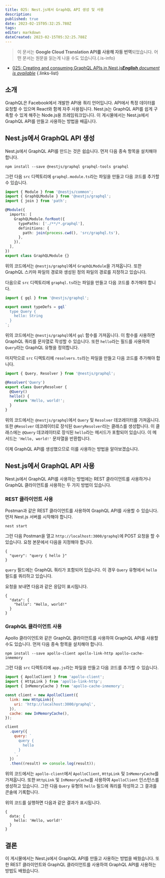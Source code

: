 ```yaml
---
title: 025: Nest.js에서 GraphQL API 생성 및 사용
description: 
published: true
date: 2023-02-15T05:32:25.788Z
tags: 
editor: markdown
dateCreated: 2023-02-15T05:32:25.788Z
---
```


> 이 문서는 **Google Cloud Translation API를 사용해 자동 번역**되었습니다.
어떤 문서는 원문을 읽는게 나을 수도 있습니다.{.is-info}



- [025: Creating and consuming GraphQL APIs in Nest.js***English** document is available*](/en/Knowledge-base/Nest-js/Learning/025-creating-and-consuming-graphql-apis-in-nest-js)
{.links-list}


## 소개

GraphQL은 Facebook에서 개발한 API용 쿼리 언어입니다. API에서 특정 데이터를 요청할 수 있으며 React와 함께 자주 사용됩니다. Nest.js는 GraphQL API를 쉽게 구축할 수 있게 해주는 Node.js용 프레임워크입니다. 이 게시물에서는 Nest.js에서 GraphQL API를 만들고 사용하는 방법을 배웁니다.

## Nest.js에서 GraphQL API 생성

Nest.js에서 GraphQL API를 만드는 것은 쉽습니다. 먼저 다음 종속 항목을 설치해야 합니다.

```
npm install --save @nestjs/graphql graphql-tools graphql
```

그런 다음 `src` 디렉토리에 `graphql.module.ts`라는 파일을 만들고 다음 코드를 추가할 수 있습니다.

```typescript
import { Module } from '@nestjs/common';
import { GraphQLModule } from '@nestjs/graphql';
import { join } from 'path';

@Module({
  imports: [
    GraphQLModule.forRoot({
      typePaths: ['./**/*.graphql'],
      definitions: {
        path: join(process.cwd(), 'src/graphql.ts'),
      },
    }),
  ],
})
export class GraphQLModule {}
```

위의 코드에서는 `@nestjs/graphql`에서 `GraphQLModule`을 가져옵니다. 또한 GraphQL 스키마 파일의 경로와 생성된 정의 파일의 경로를 지정하고 있습니다.

다음으로 `src` 디렉토리에 `graphql.ts`라는 파일을 만들고 다음 코드를 추가해야 합니다.

```typescript
import { gql } from '@nestjs/graphql';

export const typeDefs = gql`
  type Query {
    hello: String
  }
`;
```

위의 코드에서는 `@nestjs/graphql`에서 `gql` 함수를 가져옵니다. 이 함수를 사용하면 GraphQL 쿼리를 문자열로 작성할 수 있습니다. 또한 `hello`라는 필드를 사용하여 `Query`라는 GraphQL 유형을 정의합니다.

마지막으로 `src` 디렉토리에 `resolvers.ts`라는 파일을 만들고 다음 코드를 추가해야 합니다.

```typescript
import { Query, Resolver } from '@nestjs/graphql';

@Resolver('Query')
export class QueryResolver {
  @Query()
  hello() {
    return 'Hello, world!';
  }
}
```

위의 코드에서는 `@nestjs/graphql`에서 `Query` 및 `Resolver` 데코레이터를 가져옵니다. 또한 `@Resolver` 데코레이터로 장식된 `QueryResolver`라는 클래스를 생성합니다. 이 클래스에는 `@Query` 데코레이터로 장식된 `hello`라는 메서드가 포함되어 있습니다. 이 메서드는 `'Hello, world!'` 문자열을 반환합니다.

이제 GraphQL API를 생성했으므로 이를 사용하는 방법을 알아보겠습니다.

## Nest.js에서 GraphQL API 사용

Nest.js에서 GraphQL API를 사용하는 방법에는 REST 클라이언트를 사용하거나 GraphQL 클라이언트를 사용하는 두 가지 방법이 있습니다.

### REST 클라이언트 사용

Postman과 같은 REST 클라이언트를 사용하여 GraphQL API를 사용할 수 있습니다. 먼저 Nest.js 서버를 시작해야 합니다.

```
nest start
```

그런 다음 Postman을 열고 `http://localhost:3000/graphql`에 POST 요청을 할 수 있습니다. 요청 본문에서 다음을 지정해야 합니다.

```
{
  "query": "query { hello }"
}
```

`query` 필드에는 GraphQL 쿼리가 포함되어 있습니다. 이 경우 `Query` 유형에서 `hello` 필드를 쿼리하고 있습니다.

요청을 보내면 다음과 같은 응답이 표시됩니다.

```
{
  "data": {
    "hello": "Hello, world!"
  }
}
```

### GraphQL 클라이언트 사용

Apollo 클라이언트와 같은 GraphQL 클라이언트를 사용하여 GraphQL API를 사용할 수도 있습니다. 먼저 다음 종속 항목을 설치해야 합니다.

```
npm install --save apollo-client apollo-link-http apollo-cache-inmemory
```

그런 다음 `src` 디렉토리에 `app.js`라는 파일을 만들고 다음 코드를 추가할 수 있습니다.

```javascript
import { ApolloClient } from 'apollo-client';
import { HttpLink } from 'apollo-link-http';
import { InMemoryCache } from 'apollo-cache-inmemory';

const client = new ApolloClient({
  link: new HttpLink({
    uri: 'http://localhost:3000/graphql',
  }),
  cache: new InMemoryCache(),
});

client
  .query({
    query: `
      query {
        hello
      }
    `,
  })
  .then((result) => console.log(result));
```

위의 코드에서는 `apollo-client`에서 `ApolloClient`, `HttpLink` 및 `InMemoryCache`를 가져옵니다. 또한 `HttpLink` 및 `InMemoryCache`를 사용하여 `ApolloClient` 인스턴스를 생성하고 있습니다. 그런 다음 `Query` 유형의 `hello` 필드에 쿼리를 작성하고 그 결과를 콘솔에 기록합니다.

위의 코드를 실행하면 다음과 같은 결과가 표시됩니다.

```
{
  data: {
    hello: 'Hello, world!'
  }
}
```

## 결론

이 게시물에서는 Nest.js에서 GraphQL API를 만들고 사용하는 방법을 배웠습니다. 또한 REST 클라이언트와 GraphQL 클라이언트를 사용하여 GraphQL API를 사용하는 방법도 배웠습니다.